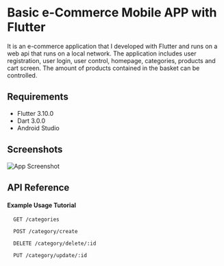 
# Basic e-Commerce Mobile APP with Flutter

It is an e-commerce application that I developed with Flutter and runs on a web api that runs on a local network. The application includes user registration, user login, user control, homepage, categories, products and cart screen. The amount of products contained in the basket can be controlled.


## Requirements

 - Flutter 3.10.0
 - Dart 3.0.0
 - Android Studio

## Screenshots

![App Screenshot](https://redhopecommunity.com/mobilapp.png)

## API Reference

#### Example Usage Tutorial

```http
  GET /categories
```
```http
  POST /category/create
```
```http
  DELETE /category/delete/:id
```
```http
  PUT /category/update/:id
```





